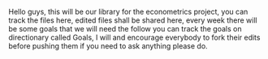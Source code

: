 Hello guys, this will be our library for the econometrics project, you can track the files here, edited files shall be shared here, every week there will be some goals that we will need the follow you can track the goals on directionary called Goals, I will and encourage everybody to fork their edits before pushing them if you need to ask anything please do.
